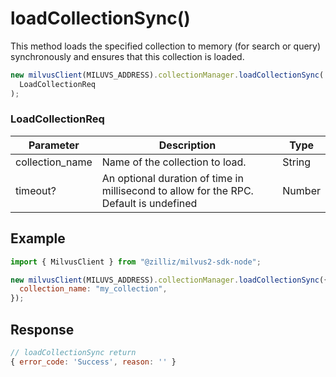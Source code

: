 # loadCollectionSync()

This method loads the specified collection to memory (for search or query) synchronously and ensures that this collection is loaded.

```javascript
new milvusClient(MILUVS_ADDRESS).collectionManager.loadCollectionSync(
  LoadCollectionReq
);
```

### LoadCollectionReq

| Parameter       | Description                                                                            | Type   |
| --------------- | -------------------------------------------------------------------------------------- | ------ |
| collection_name | Name of the collection to load.                                                        | String |
| timeout?        | An optional duration of time in millisecond to allow for the RPC. Default is undefined | Number |

## Example

```javascript
import { MilvusClient } from "@zilliz/milvus2-sdk-node";

new milvusClient(MILUVS_ADDRESS).collectionManager.loadCollectionSync({
  collection_name: "my_collection",
});
```

## Response

```javascript
// loadCollectionSync return
{ error_code: 'Success', reason: '' }
```
